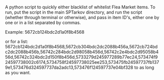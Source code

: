 A python script to quickly either blacklist of whitelist Flea Market items.
To run, put the script in the main SPTarkov directory, and run the script (whether through terminal or otherwise), and pass in item ID's, either one by one or in a list separated by commas.

Example:
5672cb124bdc2d1a0f8b4568

or for a list:
5672cb124bdc2d1a0f8b4568,5672cb304bdc2dc2088b456a,5672cb724bdc2dc2088b456b,56742c284bdc2d98058b456d,56742c2e4bdc2d95058b456d,56742c324bdc2d150f8b456d,5733279d245977289b77ec24,573474f924597738002c6174,5734758f24597738025ee253,573475fb24597737fb1379e1,573476d324597737da2adc13,573476f124597737e04bf328
to as long as you want.
